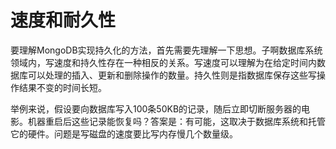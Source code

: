 # 速度和耐久性

要理解MongoDB实现持久化的方法，首先需要先理解一下思想。子啊数据库系统领域内，写速度和持久性存在一种相反的关系。写速度可以理解为在给定时间内数据库可以处理的插入、更新和删除操作的数量。持久性则是指数据库保存这些写操作结果不变的时间长短。

举例来说，假设要向数据库写入100条50KB的记录，随后立即切断服务器的电影。机器重启后这些记录能恢复吗？答案是：有可能，这取决于数据库系统和托管它的硬件。问题是写磁盘的速度要比写内存慢几个数量级。




